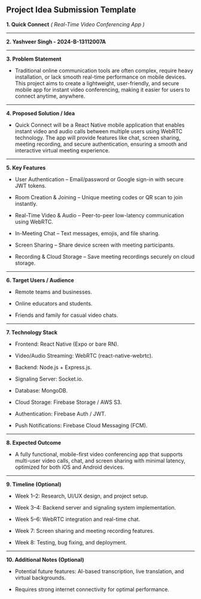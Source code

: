 ## **Project Idea Submission Template**

**1. Quick Connect**
*( Real-Time Video Conferencing App )*


---

**2. Yashveer Singh - 2024-B-13112007A**


---

**3. Problem Statement**

- Traditional online communication tools are often complex, require heavy installation, or lack smooth real-time performance on mobile devices. This project aims to create a lightweight, user-friendly, and secure mobile app for instant video conferencing, making it easier for users to connect anytime, anywhere.
---

**4. Proposed Solution / Idea**

- Quick Connect will be a React Native mobile application that enables instant video and audio calls between multiple users using WebRTC technology. The app will provide features like chat, screen sharing, meeting recording, and secure authentication, ensuring a smooth and interactive virtual meeting experience.


---

**5. Key Features**

- User Authentication – Email/password or Google sign-in with secure JWT tokens.

- Room Creation & Joining – Unique meeting codes or QR scan to join instantly.

- Real-Time Video & Audio – Peer-to-peer low-latency communication using WebRTC.

- In-Meeting Chat – Text messages, emojis, and file sharing.

- Screen Sharing – Share device screen with meeting participants.

- Recording & Cloud Storage – Save meeting recordings securely on cloud storage.


---

**6. Target Users / Audience**

- Remote teams and businesses.

- Online educators and students.

- Friends and family for casual video chats.


---

**7. Technology Stack**

- Frontend: React Native (Expo or bare RN).

- Video/Audio Streaming: WebRTC (react-native-webrtc).

- Backend: Node.js + Express.js.

- Signaling Server: Socket.io.

- Database: MongoDB.

- Cloud Storage: Firebase Storage / AWS S3.

- Authentication: Firebase Auth / JWT.

- Push Notifications: Firebase Cloud Messaging (FCM).



---

**8. Expected Outcome**

- A fully functional, mobile-first video conferencing app that supports multi-user video calls, chat, and screen sharing with minimal latency, optimized for both iOS and Android devices.



---

**9. Timeline (Optional)**

- Week 1–2: Research, UI/UX design, and project setup.

- Week 3–4: Backend server and signaling system implementation.

- Week 5–6: WebRTC integration and real-time chat.

- Week 7: Screen sharing and meeting recording features.

- Week 8: Testing, bug fixing, and deployment.

---

**10. Additional Notes (Optional)**

- Potential future features: AI-based transcription, live translation, and virtual backgrounds.

- Requires strong internet connectivity for optimal performance.